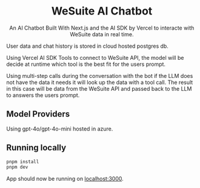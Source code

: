 <h1 align="center">WeSuite AI Chatbot</h1>


<p align="center">
  An AI Chatbot Built With Next.js and the AI SDK by Vercel to interacte with WeSuite data in real time.
</p>

User data and chat history is stored in cloud hosted postgres db.

Using Vercel AI SDK Tools to connect to WeSuite API, the model will be decide at runtime which tool is the best fit for the users prompt.

Using multi-step calls during the conversation with the bot if the LLM does not have the data it needs it will look up the data with a tool call.  The result in this case will be data from the WeSuite API and passed back to the LLM to answers the users prompt.

## Model Providers

Using gpt-4o/gpt-4o-mini hosted in azure.

## Running locally

```bash
pnpm install
pnpm dev
```

App should now be running on [localhost:3000](http://localhost:3000/).
